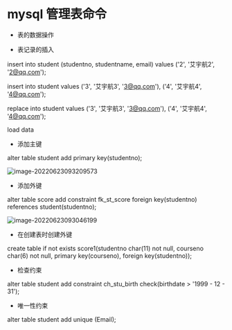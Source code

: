 # mysql 管理表命令

- 表的数据操作

- 表记录的插入

insert into student (studentno, studentname, email) values ('2', '艾宇航2', '2@qq.com');

insert into student values ('3', '艾宇航3', '3@qq.com'), ('4', '艾宇航4', '4@qq.com');

replace into student values ('3', '艾宇航3', '3@qq.com'), ('4', '艾宇航4', '4@qq.com');

load data

- 添加主键

alter table student add primary key(studentno);

![image-20220623093209573](https://witcanmarkdown.oss-cn-beijing.aliyuncs.com/image-20220623093209573.png)

- 添加外键

alter table score add constraint fk_st_score foreign key(studentno) references student(studentno);

![image-20220623093046199](https://witcanmarkdown.oss-cn-beijing.aliyuncs.com/image-20220623093046199.png)

- 在创建表时创建外键

create table if not exists score1(studentno char(11) not null, courseno char(6) not null, primary key(courseno), foreign key(studentno));

- 检查约束

alter table student add constraint ch_stu_birth check(birthdate > '1999 - 12 - 31');

- 唯一性约束

alter table student add unique (Email);

